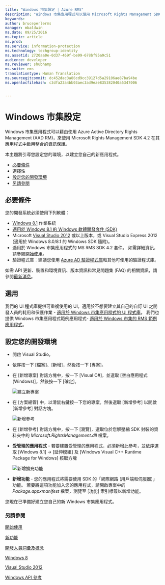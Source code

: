 ```yaml
---
title: "Windows 市集設定 | Azure RMS"
description: "Windows 市集應用程式可以使用 Microsoft Rights Management SDK 4.2 在其應用程式中啟用整合的資訊保護。"
keywords: 
author: bruceperlerms
manager: mbaldwin
ms.date: 09/25/2016
ms.topic: article
ms.prod: 
ms.service: information-protection
ms.technology: techgroup-identity
ms.assetid: 2720aa0e-0d37-469f-be99-678bf95a9c51
audience: developer
ms.reviewer: shubhamp
ms.suite: ems
translationtype: Human Translation
ms.sourcegitcommit: dc452dac3a86cd9cc39127d5a29106ae87ba94be
ms.openlocfilehash: c3dfa23a4bb03aec3ad9eae835382040a5347006


---
```


# <a name="windows-store-setup"></a>Windows 市集設定

Windows 市集應用程式可以藉由使用 Azure Active Directory Rights Management (AAD RM)，來使用 Microsoft Rights Management SDK 4.2 在其應用程式中啟用整合的資訊保護。

本主題將引導您設定您的環境，以建立您自己的新應用程式。

-   [必要條件](#prerequisites)
-   [選擇性](#optional)
-   [設定您的開發環境](#configuring-your-development-environment)
-   [另請參閱](#see-also)

## <a name="prerequisites"></a>必要條件


您的開發系統必須使用下列軟體︰

-   [Windows 8.1](http://windows.microsoft.com/en-US/windows-8/meet) 作業系統
-   [適用於 Windows 8.1 的 Windows 軟體開發套件 (SDK)](https://msdn.microsoft.com/windows/desktop/bg162891.aspx)
-   Microsoft [Visual Studio 2012](http://www.microsoft.com/visualstudio/eng/products/visual-studio-overview) 或以上版本，或 Visual Studio Express 2012 (適用於 Windows 8.0/8.1 的 Windows SDK 隨附)。
-   適用於 Windows 市集應用程式的 MS RMS SDK 4.2 套件。 如需詳細資訊，請參閱[開始使用](get-started.md)。
-   驗證程式庫︰建議您使用 [Azure AD 驗證程式庫](https://msdn.microsoft.com/en-us/library/jj573266.aspx)和其他可使用的驗證程式庫。

如需 API 更新、裝置和環境資訊、版本資訊和常見問題集 (FAQ) 的相關資訊，請參閱[最新消息](release-notes.md)。

## <a name="optional"></a>選用

我們的 UI 程式庫提供可重複使用的 UI，適用於不想要建立其自己的自訂 UI 之開發人員的耗用和保護作業 - [適用於 Windows 市集應用程式的 UI 程式庫](https://github.com/AzureAD/rms-sdk-ui-for-windowsstore)。 我們也提供 Windows 市集應用程式範例應用程式- [適用於 Windows 市集的 RMS 範例應用程式](https://github.com/AzureADSamples/rms-samples-for-windowsstore)。

## <a name="configuring-your-development-environment"></a>設定您的開發環境


-   開啟 Visual Studio。
-   依序按一下 [檔案]、[新增]，然後按一下 [專案]。
-   在 [新增專案] 對話方塊中，按一下 [Visual C\#]，並選取 [空白應用程式 (Windows)]，然後按一下 [確定]。

    ![建立新專案](../media/winrtsetup-newproj.png)

-   在 [方案總管] 中，以滑鼠右鍵按一下您的專案，然後選取 [新增參考] 以開啟 [新增參考] 對話方塊。

    ![新增參考](../media/winrtsetup-addref.png)

-   在 [新增參考] 對話方塊中，按一下 [瀏覽]，選取位於您解壓縮 SDK 封裝的資料夾中的 *Microsoft.RightsManagement.dll* 檔案。
-   **受管理的應用程式** - 若要建置受管理的應用程式，必須新增此參考，並依序選取 [Windows 8.1] -&gt; [延伸模組] 及 [Windows Visual C++ Runtime Package for Windows] 核取方塊

    ![新增擴充功能](../media/winrtsetup-refmngr.png)

-   **新增功能** - 您的應用程式將需要使用 SDK 的「網際網路 (用戶端和伺服器)」功能。 若要將這項功能加入您的應用程式，請開啟專案中的 *Package.appxmanifest* 檔案，瀏覽至 [功能] 索引標籤以新增功能。

您現在已準備好建立您自己的新 Windows 市集應用程式。

### <a name="see-also"></a>另請參閱

[開始使用](get-started.md)

[新功能](release-notes.md)

[開發人員詞彙及概念](core-concepts.md)

[Windows 8](http://windows.microsoft.com/en-US/windows-8/meet)

[Visual Studio 2012](http://www.microsoft.com/visualstudio/eng/products/visual-studio-overview)

[Windows API 參考](https://msdn.microsoft.com/library/dn891914.aspx)



<!--HONumber=Nov16_HO1-->


